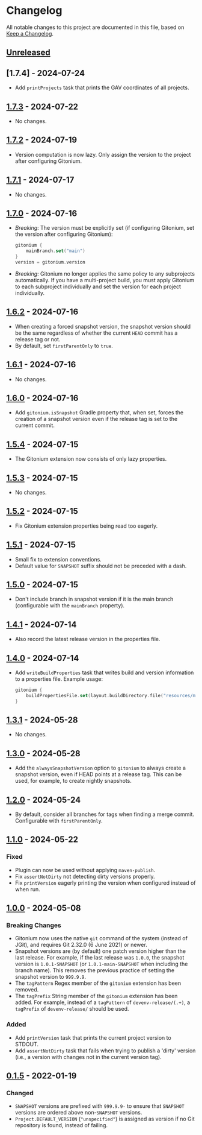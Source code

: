 # Changelog
All notable changes to this project are documented in this file, based on [Keep a Changelog](https://keepachangelog.com/en/1.1.0/).


## [Unreleased]


## [1.7.4] - 2024-07-24
- Add `printProjects` task that prints the GAV coordinates of all projects.


## [1.7.3] - 2024-07-22
- No changes.


## [1.7.2] - 2024-07-19
- Version computation is now lazy. Only assign the version to the project after configuring Gitonium.


## [1.7.1] - 2024-07-17
- No changes.


## [1.7.0] - 2024-07-16
- *Breaking*: The version must be explicitly set (if configuring Gitonium, set the version after configuring Gitonium):
    ```kotlin
    gitonium {
        mainBranch.set("main")
    }
    version = gitonium.version
    ```
- *Breaking*: Gitonium no longer applies the same policy to any subprojects automatically.
  If you have a multi-project build, you must apply Gitonium to each subproject individually and set the version for each project individually.


## [1.6.2] - 2024-07-16
- When creating a forced snapshot version, the snapshot version should be the same regardless of whether the current `HEAD` commit has a release tag or not.
- By default, set `firstParentOnly` to `true`.


## [1.6.1] - 2024-07-16
- No changes.


## [1.6.0] - 2024-07-16
- Add `gitonium.isSnapshot` Gradle property that, when set, forces the creation of a snapshot version even if the release tag is set to the current commit.


## [1.5.4] - 2024-07-15
- The Gitonium extension now consists of only lazy properties.


## [1.5.3] - 2024-07-15
- No changes.


## [1.5.2] - 2024-07-15
- Fix Gitonium extension properties being read too eagerly.


## [1.5.1] - 2024-07-15
- Small fix to extension conventions.
- Default value for `SNAPSHOT` suffix should not be preceded with a dash.


## [1.5.0] - 2024-07-15
- Don't include branch in snapshot version if it is the main branch (configurable with the `mainBranch` property).


## [1.4.1] - 2024-07-14
- Also record the latest release version in the properties file.


## [1.4.0] - 2024-07-14
- Add `writeBuildProperties` task that writes build and version information to a properties file. Example usage:
  ```kotlin
  gitonium {
      buildPropertiesFile.set(layout.buildDirectory.file("resources/main/version.properties"))
  }
  ```

## [1.3.1] - 2024-05-28
- No changes.

## [1.3.0] - 2024-05-28
- Add the `alwaysSnapshotVersion` option to `gitonium` to always create a snapshot version, even if HEAD points at a release tag.
  This can be used, for example, to create nightly snapshots.

## [1.2.0] - 2024-05-24
- By default, consider all branches for tags when finding a merge commit. Configurable with `firstParentOnly`.


## [1.1.0] - 2024-05-22
### Fixed
- Plugin can now be used without applying `maven-publish`.
- Fix `assertNotDirty` not detecting dirty versions properly.
- Fix `printVersion` eagerly printing the version when configured instead of when run.


## [1.0.0] - 2024-05-08
### Breaking Changes
- Gitonium now uses the native `git` command of the system (instead of JGit), and requires Git 2.32.0 (6 June 2021) or newer.
- Snapshot versions are (by default) one patch version higher than the last release.
  For example, if the last release was `1.0.0`, the snapshot version is `1.0.1-SNAPSHOT`
  (or `1.0.1-main-SNAPSHOT` when including the branch name). This removes the previous practice
  of setting the snapshot version to `999.9.9`.
- The `tagPattern` Regex member of the `gitonium` extension has been removed.
- The `tagPrefix` String member of the `gitonium` extension has been added. For example, instead of a `tagPattern` of `devenv-release/(.+)`, a `tagPrefix` of `devenv-release/` should be used.

### Added
- Add `printVersion` task that prints the current project version to STDOUT.
- Add `assertNotDirty` task that fails when trying to publish a 'dirty' version
  (i.e., a version with changes not in the current version tag).


## [0.1.5] - 2022-01-19
### Changed
- `SNAPSHOT` versions are prefixed with `999.9.9-` to ensure that `SNAPSHOT` versions are ordered above non-`SNAPSHOT` versions.
- `Project.DEFAULT_VERSION` (`"unspecified"`) is assigned as version if no Git repository is found, instead of failing.


[Unreleased]: https://github.com/metaborg/gitonium/compare/release-1.7.3...HEAD
[1.7.3]: https://github.com/metaborg/gitonium/compare/release-1.7.2...release-1.7.3
[1.7.2]: https://github.com/metaborg/gitonium/compare/release-1.7.1...release-1.7.2
[1.7.1]: https://github.com/metaborg/gitonium/compare/release-1.7.0...release-1.7.1
[1.7.0]: https://github.com/metaborg/gitonium/compare/release-1.6.2...release-1.7.0
[1.6.2]: https://github.com/metaborg/gitonium/compare/release-1.6.1...release-1.6.2
[1.6.1]: https://github.com/metaborg/gitonium/compare/release-1.6.0...release-1.6.1
[1.6.0]: https://github.com/metaborg/gitonium/compare/release-1.5.4...release-1.6.0
[1.5.4]: https://github.com/metaborg/gitonium/compare/release-1.5.3...release-1.5.4
[1.5.3]: https://github.com/metaborg/gitonium/compare/release-1.5.2...release-1.5.3
[1.5.2]: https://github.com/metaborg/gitonium/compare/release-1.5.1...release-1.5.2
[1.5.1]: https://github.com/metaborg/gitonium/compare/release-1.5.0...release-1.5.1
[1.5.0]: https://github.com/metaborg/gitonium/compare/release-1.4.1...release-1.5.0
[1.4.1]: https://github.com/metaborg/gitonium/compare/release-1.4.0...release-1.4.1
[1.4.0]: https://github.com/metaborg/gitonium/compare/release-1.3.1...release-1.4.0
[1.3.1]: https://github.com/metaborg/gitonium/compare/release-1.3.0...release-1.3.1
[1.3.0]: https://github.com/metaborg/gitonium/compare/release-1.2.0...release-1.3.0
[1.2.0]: https://github.com/metaborg/gitonium/compare/release-1.1.0...release-1.2.0
[1.1.0]: https://github.com/metaborg/gitonium/compare/release-1.0.0...release-1.1.0
[1.0.0]: https://github.com/metaborg/gitonium/compare/release-0.1.5...release-1.0.0
[0.1.5]: https://github.com/metaborg/gitonium/compare/release-0.1.4...release-0.1.5
